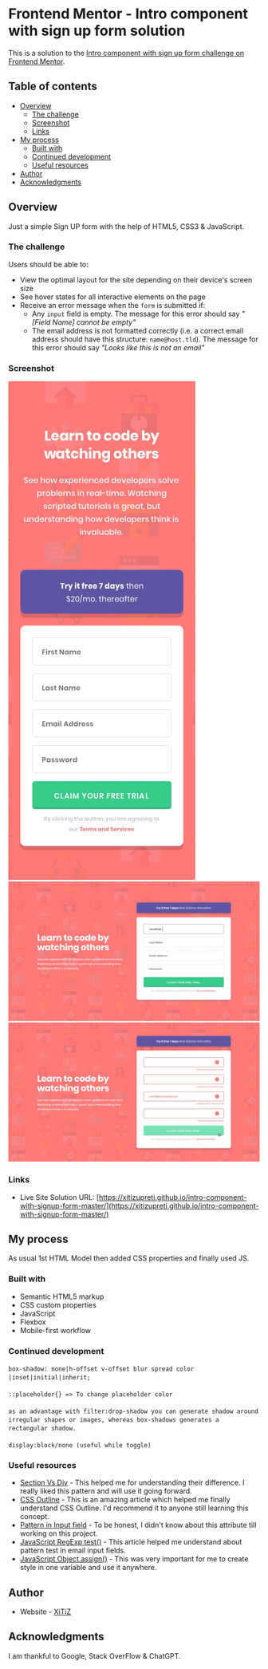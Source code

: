 # Frontend Mentor - Intro component with sign up form solution

This is a solution to the [Intro component with sign up form challenge on Frontend Mentor](https://www.frontendmentor.io/challenges/intro-component-with-signup-form-5cf91bd49edda32581d28fd1).

## Table of contents

- [Overview](#overview)
  - [The challenge](#the-challenge)
  - [Screenshot](#screenshot)
  - [Links](#links)
- [My process](#my-process)
  - [Built with](#built-with)
  - [Continued development](#continued-development)
  - [Useful resources](#useful-resources)
- [Author](#author)
- [Acknowledgments](#acknowledgments)

## Overview

Just a simple Sign UP form with the help of HTML5, CSS3 & JavaScript.

### The challenge

Users should be able to:

- View the optimal layout for the site depending on their device's screen size
- See hover states for all interactive elements on the page
- Receive an error message when the `form` is submitted if:
  - Any `input` field is empty. The message for this error should say _"[Field Name] cannot be empty"_
  - The email address is not formatted correctly (i.e. a correct email address should have this structure: `name@host.tld`). The message for this error should say _"Looks like this is not an email"_

### Screenshot

![Mobile SS](./public/design/mobile-design.jpg)
![Desktop SS](./public/design/desktop-design.jpg)
![Active states](./public/design/active-states.jpg)

### Links

- Live Site Solution URL: [https://xitizupreti.github.io/intro-component-with-signup-form-master/](https://xitizupreti.github.io/intro-component-with-signup-form-master/)

## My process

As usual 1st HTML Model then added CSS properties and finally used JS.

### Built with

- Semantic HTML5 markup
- CSS custom properties
- JavaScript
- Flexbox
- Mobile-first workflow

### Continued development

`box-shadow: none|h-offset v-offset blur spread color |inset|initial|inherit;`<br><br>
`::placeholder{} => To change placeholder color`<br><br>
`as an advantage with filter:drop-shadow you can generate shadow around irregular shapes or images, whereas box-shadows generates a rectangular shadow.`<br><br>
`display:block/none (useful while toggle)`

### Useful resources

- [Section Vs Div](https://www.geeksforgeeks.org/what-is-the-difference-between-section-and-div-tags-in-html/) - This helped me for understanding their difference. I really liked this pattern and will use it going forward.
- [CSS Outline](https://www.w3schools.com/css/css_outline.asp) - This is an amazing article which helped me finally understand CSS Outline. I'd recommend it to anyone still learning this concept.
- [Pattern in Input field](https://www.w3schools.com/tags/att_input_pattern.asp) - To be honest, I didn't know about this attribute till working on this project.
- [JavaScript RegExp test()](https://www.w3schools.com/jsref/jsref_regexp_test.asp) - This article helped me understand about pattern test in email input fields.
- [JavaScript Object.assign()](https://www.programiz.com/javascript/library/object/assign) - This was very important for me to create style in one variable and use it anywhere.

## Author

- Website - [XiTiZ](https://www.kshitizupreti.com.np)

## Acknowledgments

I am thankful to Google, Stack OverFlow & ChatGPT.
